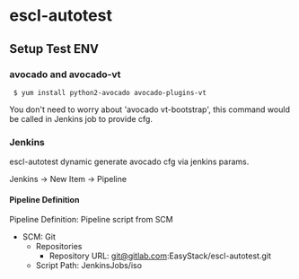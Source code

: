 # escl-autotest

## Setup Test ENV

### avocado and avocado-vt

```
 $ yum install python2-avocado avocado-plugins-vt
```

You don't need to worry about 'avocado vt-bootstrap',
this command would be called in Jenkins job to provide cfg.

### Jenkins

escl-autotest dynamic generate avocado cfg via jenkins params.

Jenkins ->  New Item -> Pipeline

#### Pipeline Definition

Pipeline Definition: Pipeline script from SCM
- SCM: Git
  - Repositories
    - Repository URL: git@gitlab.com:EasyStack/escl-autotest.git
  - Script Path: JenkinsJobs/iso
